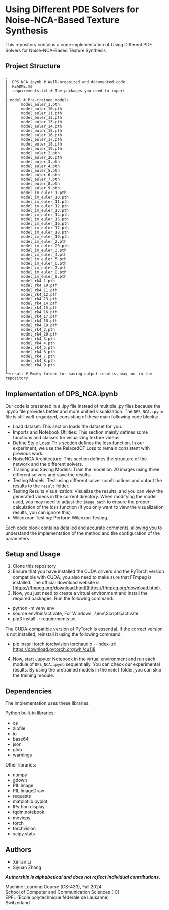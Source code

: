 # Using Different PDE Solvers for Noise-NCA-Based Texture Synthesis

This repository contains a code implementation of Using Different PDE Solvers for Noise-NCA-Based Texture Synthesis

## Project Structure

```
.
│  DPS_NCA.ipynb # Well-organized and documented code 
│  README.md
│  requirements.txt # The packages you need to import 
│
├─model # Pre-trained models
│      model_euler_1.pth
│      model_euler_10.pth
│      model_euler_11.pth
│      model_euler_12.pth
│      model_euler_13.pth
│      model_euler_14.pth
│      model_euler_15.pth
│      model_euler_16.pth
│      model_euler_17.pth
│      model_euler_18.pth
│      model_euler_19.pth
│      model_euler_2.pth
│      model_euler_20.pth
│      model_euler_3.pth
│      model_euler_4.pth
│      model_euler_5.pth
│      model_euler_6.pth
│      model_euler_7.pth
│      model_euler_8.pth
│      model_euler_9.pth
│      model_im_euler_1.pth
│      model_im_euler_10.pth
│      model_im_euler_11.pth
│      model_im_euler_12.pth
│      model_im_euler_13.pth
│      model_im_euler_14.pth
│      model_im_euler_15.pth
│      model_im_euler_16.pth
│      model_im_euler_17.pth
│      model_im_euler_18.pth
│      model_im_euler_19.pth
│      model_im_euler_2.pth
│      model_im_euler_20.pth
│      model_im_euler_3.pth
│      model_im_euler_4.pth
│      model_im_euler_5.pth
│      model_im_euler_6.pth
│      model_im_euler_7.pth
│      model_im_euler_8.pth
│      model_im_euler_9.pth
│      model_rk4_1.pth
│      model_rk4_10.pth
│      model_rk4_11.pth
│      model_rk4_12.pth
│      model_rk4_13.pth
│      model_rk4_14.pth
│      model_rk4_15.pth
│      model_rk4_16.pth
│      model_rk4_17.pth
│      model_rk4_18.pth
│      model_rk4_19.pth
│      model_rk4_2.pth
│      model_rk4_20.pth
│      model_rk4_3.pth
│      model_rk4_4.pth
│      model_rk4_5.pth
│      model_rk4_6.pth
│      model_rk4_7.pth
│      model_rk4_8.pth
│      model_rk4_9.pth
│
└─result # Empty folder for saving output results, may not in the repository

```

## Implementation of DPS_NCA.ipynb

Our code is presented in a .ipy file instead of multiple .py files because the .ipynb file provides better and more unified visualization. 
The `DPS_NCA.ipynb` file is still well-organized, consisting of these main following code blocks:

- Load dataset: This section loads the dataset for you.
- Imports and Notebook Utilities: This section mainly defines some functions and classes for visualizing texture videos.
- Define Style Loss: This section defines the loss function. In our experiment, we use the RelaxedOT Loss to remain consistent with previous work.
- NoiseNCA Architecture: This section defines the structure of the network and the different solvers.
- Training and Saving Models: Train the model on 20 images using three different solvers and save the results.
- Testing Models: Test using different solver combinations and output the results to the `result` folder.
- Testing Results Visualization: Visualize the results, and you can view the generated videos in the current directory. When modifying the model used, 
you may need to adjust the `image_path` to ensure the proper calculation of the loss function (if you only want to view the visualization results, you can ignore this).
- Wilcoxoon Testing: Perform Wilcoxon Testing.

Each code block contains detailed and accurate comments, allowing you to understand the implementation of the method and the configuration of the parameters.
## Setup and Usage

1. Clone this repository
2. Ensure that you have installed the CUDA drivers and the PyTorch version compatible with CUDA; you also need to make sure that FFmpeg is installed. 
The official download website is [https://ffmpeg.org/download.html](https://ffmpeg.org/download.html).
3. Now, you just need to create a virtual environment and install the required packages. Run the following command:
- python -m venv env
- source env/bin/activate, For Windows: .\env\Scripts\activate
- pip3 install -r requirements.txt

The CUDA-compatible version of PyTorch is essential. If the correct version is not installed, reinstall it using the following command:

- pip install torch torchvision torchaudio --index-url https://download.pytorch.org/whl/cu118

4. Now, start Jupyter Notebook in the virtual environment and run each module of `DPS_NCA.ipynb` sequentially. You can check our experimental
 results. By using the pretrained models in the `model` folder, you can skip the training module.

## Dependencies

The implementation uses these libraries:

Python built-in libraries:
- os
- zipfile
- io
- base64
- json
- glob
- warnings

Other libraries:
- numpy
- gdown
- PIL.Image
- PIL.ImageDraw
- requests
- matplotlib.pyplot
- IPython.display
- tqdm.notebook
- moviepy
- torch
- torchvision
- scipy.stats

## Authors

- Xinran Li
- Siyuan Zhang

**_Authorship is alphabetical and does not reflect individual contributions._**

Machine Learning Course (CS-433), Fall 2024 <br>
School of Computer and Communication Sciences (IC) <br>
EPFL (École polytechnique fédérale de Lausanne) <br>
Switzerland
